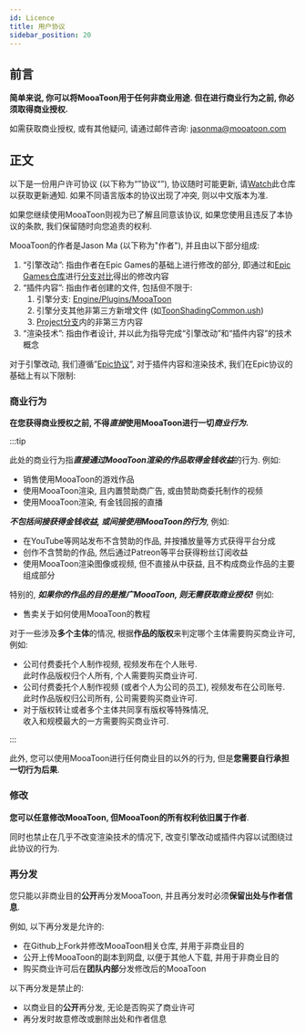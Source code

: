 ```yaml
---
id: Licence
title: 用户协议
sidebar_position: 20
---
```

## 前言

**简单来说, 你可以将MooaToon用于任何非商业用途. 但在进行商业行为之前, 你必须取得商业授权.**

如需获取商业授权, 或有其他疑问, 请通过邮件咨询: jasonma@mooatoon.com

## 正文

以下是一份用户许可协议 (以下称为“”协议“”), 协议随时可能更新, 请[Watch](https://github.com/JasonMa0012/MooaToon)此仓库以获取更新通知. 如果不同语言版本的协议出现了冲突, 则以中文版本为准.

如果您继续使用MooaToon则视为已了解且同意该协议, 如果您使用且违反了本协议的条款, 我们保留随时向您追责的权利.

MooaToon的作者是Jason Ma (以下称为"作者"), 并且由以下部分组成:

1. “引擎改动”: 指由作者在Epic Games的基础上进行修改的部分, 即通过和[Epic Games仓库](https://github.com/EpicGames/UnrealEngine)进行[分支对比](https://github.com/EpicGames/UnrealEngine/compare/5.1...Jason-Ma-0012:MooaToon-Engine:5.1)得出的修改内容
2. “插件内容”: 指由作者创建的文件, 包括但不限于:
   1. 引擎分支: [Engine/Plugins/MooaToon](https://github.com/Jason-Ma-0012/MooaToon-Engine/tree/5.1/Engine/Plugins/MooaToon)
   2. 引擎分支其他非第三方新增文件 (如[ToonShadingCommon.ush](https://github.com/Jason-Ma-0012/MooaToon-Engine/blob/5.1/Engine/Shaders/Private/ToonShadingCommon.ush))
   3. [Project分支](https://github.com/Jason-Ma-0012/MooaToon-Engine/tree/5.1_MooaToonProject)内的非第三方内容
3. “渲染技术”: 指由作者设计, 并以此为指导完成“引擎改动”和“插件内容”的技术概念

对于引擎改动, 我们遵循”[Epic协议](https://www.unrealengine.com/en-US/eula/unreal)”, 对于插件内容和渲染技术, 我们在Epic协议的基础上有以下限制:

### 商业行为

**在您获得商业授权之前, 不得*直接*使用MooaToon进行一切*商业行为*.**

:::tip

此处的商业行为指***直接通过MooaToon渲染的作品取得金钱收益***的行为. 例如:

- 销售使用MooaToon的游戏作品
- 使用MooaToon渲染, 且内置赞助商广告, 或由赞助商委托制作的视频
- 使用MooaToon渲染, 有金钱回报的直播

***不包括间接获得金钱收益, 或间接使用MooaToon的行为***, 例如:

- 在YouTube等网站发布不含赞助的作品, 并按播放量等方式获得平台分成
- 创作不含赞助的作品, 然后通过Patreon等平台获得粉丝订阅收益
- 使用MooaToon渲染图像或视频, 但不直接从中获益, 且不构成商业作品的主要组成部分

特别的, ***如果你的作品的目的是推广MooaToon, 则无需获取商业授权!*** 例如:

- 售卖关于如何使用MooaToon的教程

对于一些涉及**多个主体**的情况, 根据**作品的版权**来判定哪个主体需要购买商业许可, 例如:

- 公司付费委托个人制作视频, 视频发布在个人账号.  
	此时作品版权归个人所有, 个人需要购买商业许可.
- 公司付费委托个人制作视频 (或者个人为公司的员工), 视频发布在公司账号.  
	此时作品版权归公司所有, 公司需要购买商业许可.
- 对于版权转让或者多个主体共同享有版权等特殊情况,   
	收入和规模最大的一方需要购买商业许可.

:::

此外, 您可以使用MooaToon进行任何商业目的以外的行为, 但是**您需要自行承担一切行为后果**.

### 修改

**您可以任意修改MooaToon, 但MooaToon的所有权利依旧属于作者**. 

同时也禁止在几乎不改变渲染技术的情况下, 改变引擎改动或插件内容以试图绕过此协议的行为.

### 再分发

您只能以非商业目的**公开**再分发MooaToon, 并且再分发时必须**保留出处与作者信息**.

例如, 以下再分发是允许的:
- 在Github上Fork并修改MooaToon相关仓库, 并用于非商业目的
- 公开上传MooaToon的副本到网盘, 以便于其他人下载, 并用于非商业目的
- 购买商业许可后在**团队内部**分发修改后的MooaToon

以下再分发是禁止的:
- 以商业目的**公开**再分发, 无论是否购买了商业许可
- 再分发时故意修改或删除出处和作者信息

